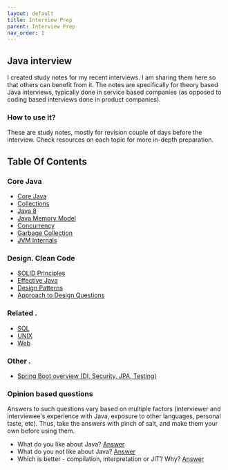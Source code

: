 ```yaml
---
layout: default
title: Interview Prep
parent: Interview Prep
nav_order: 1
---
```

## Java interview

I created study notes for my recent interviews. I am sharing them here so that others can benefit from it. 
The notes are specifically for theory based Java interviews, typically done in service based companies 
(as opposed to coding based interviews done in product companies).  

### How to use it?

These are study notes, mostly for revision couple of days before the interview. Check resources on each topic for more in-depth preparation.

## Table Of Contents 

### Core Java

- [Core Java](./core/core-java.md)
- [Collections](./core/collections.md)
- [Java 8](./core/java-8.md)
- [Java Memory Model](./core/java-memory-model.md)
- [Concurrency](./core/concurrency.md)
- [Garbage Collection](./core/garbage-collection.md)
- [JVM Internals](./core/jvm-internals.md)

### Design. Clean Code

- [SOLID Principles](./design/solid.md)
- [Effective Java](./design/effective-java.md)
- [Design Patterns](./design/design-patterns.md)
- [Approach to Design Questions](./design/approach.md)

### Related .

- [SQL](./related/sql.md) 
- [UNIX](./related/unix.md)
- [Web](./related/web.md)

### Other . 

- [Spring Boot overview (DI, Security, JPA, Testing)](http./deepakvadgama.co.blo.spring-boot-wonder.)

### Opinion based questions

Answers to such questions vary based on multiple factors (interviewer and interviewee's experience with Java, exposure to other languages, personal taste, etc). Thus, take the answers with pinch of salt, and make them your own before using them.

- What do you like about Java? [Answer](./opinion/myanswers.md#what-do-you-like-about-java)
- What do you not like about Java? [Answer](./opinion/myanswers.md#what-do-you-not-like-about-java)
- Which is better - compilation, interpretation or JIT? Why? [Answer](./opinion/myanswers.md#importance-of-compile-time-vs-jit)
